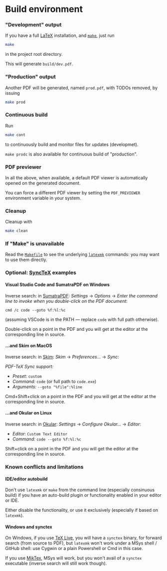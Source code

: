 # Build environment

### "Development" output

If you have a full [LaTeX](https://www.latex-project.org/) installation,
and [`make`](https://www.gnu.org/software/make/), just run
```bash
make
```
in the project root directory.

This will generate `build/dev.pdf`.

### "Production" output

Another PDF will be generated, named `prod.pdf`, with TODOs removed, by issuing
```bash
make prod
```

### Continuous build

Run
```bash
make cont
```
to continuously build and monitor files for updates (developmet).

`make prodc` is also available for continuous build of "production".

### PDF previewer

In all the above, when available, a default PDF viewer is automatically opened on the generated document.

You can force a different PDF viewer by setting the `PDF_PREVIEWER` environment variable in your system.

### Cleanup
Cleanup with
```bash
make clean
```

### If "Make" is unavailable

Read the [`Makefile`](Makefile) to see the underlying [`latexmk`](https://www.ctan.org/pkg/latexmk/) commands:
you may want to use them directly.

### Optional: [SyncTeX](https://www.tug.org/TUGboat/tb29-3/tb93laurens.pdf) examples

#### Visual Studio Code and SumatraPDF on Windows

Inverse search: in [SumatraPDF](https://www.sumatrapdfreader.org/free-pdf-reader.html):
*Settings* -> *Options* -> *Enter the command line to invoke when you double-click on the PDF document*:
```
cmd /c code --goto %f:%l:%c
```
(assuming VSCode is in the PATH &mdash; replace `code` with full path otherwise).

Double-click on a point in the PDF and you will get at the editor at the corresponding line in source.

#### ...and Skim on MacOS

Inverse search: in [Skim](http://skim-app.sourceforge.net):
*Skim* -> *Preferences...* -> *Sync*:

*PDF-TeX Sync support:*

* *Preset*: `custom`
* *Command:* `code` (or full path to `code.exe`)
* *Arguments:* `--goto "%file":%line`

Cmd+Shift+click on a point in the PDF and you will get at the editor at the corresponding line in source.

#### ...and Okular on Linux

Inverse search: in [Okular](https://okular.kde.org/):
*Settings* -> *Configure Okular...* -> *Editor*:

* *Editor*: `Custom Text Editor`
* *Command:* `code --goto %f:%l:%c`

Shift+click on a point in the PDF and you will get the editor at the corresponding line in source.

### Known conflicts and limitations

#### IDE/editor autobuild

Don't use `latexmk` or `make` from the command line
(especially consinuous build)
if you have an auto-build plugin or functionality
enabled in your editor or IDE.

Either disable the functionality, or use it exclusively (especially if based on `latexmk`).

#### Windows and synctex

On Windows, if you use [TeX Live](https://www.tug.org/texlive/),
you will have a `synctex` binary, for forward search
(from source to PDF), but `latexmk` won't work under a MSys shell / GitHub shell:
use Cygwin or a plain Powershell or Cmd in this case.

If you use [MikTex](https://miktex.org/about), MSys will work,
but you won't avail of a `synctex` executable (inverse search will still work though).
